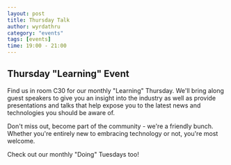 ```yaml
---
layout: post
title: Thursday Talk
author: wyrdathru
category: "events"
tags: [events]
time: 19:00 - 21:00
---
```

## Thursday "Learning" Event
Find us in room C30 for our monthly "Learning" Thursday. We'll bring along guest speakers to give you an insight into the industry as well as provide presentations and talks that help expose you to the latest news and technologies you should be aware of.

Don't miss out, become part of the community - we're a friendly bunch. Whether you're entirely new to embracing technology or not, you're most welcome.

Check out our monthly "Doing" Tuesdays too!